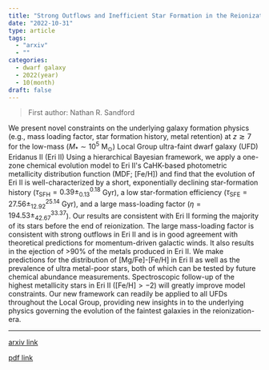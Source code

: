 ```yaml
---
title: "Strong Outflows and Inefficient Star Formation in the Reionization-era Ultra-faint Dwarf Galaxy Eridanus II"
date: "2022-10-31"
type: article
tags:
  - "arxiv"
  - ""
categories:
  - dwarf galaxy
  - 2022(year)
  - 10(month)
draft: false
---
```


> First author: Nathan R. Sandford

 We present novel constraints on the underlying galaxy formation physics
(e.g., mass loading factor, star formation history, metal retention) at $z
\gtrsim 7$ for the low-mass ($M_*\sim10^5$ M$_\odot$) Local Group ultra-faint
dwarf galaxy (UFD) Eridanus II (Eri II) Using a hierarchical Bayesian
framework, we apply a one-zone chemical evolution model to Eri II's CaHK-based
photometric metallicity distribution function (MDF; [Fe/H]) and find that the
evolution of Eri II is well-characterized by a short, exponentially declining
star-formation history ($\tau_\text{SFH} = 0.39\pm_{0.13}^{0.18}$ Gyr), a low
star-formation efficiency ($\tau_\text{SFE} = 27.56\pm_{12.92}^{25.14}$ Gyr),
and a large mass-loading factor ($\eta = 194.53\pm_{42.67}^{33.37}$). Our
results are consistent with Eri II forming the majority of its stars before the
end of reionization. The large mass-loading factor is consistent with strong
outflows in Eri II and is in good agreement with theoretical predictions for
momentum-driven galactic winds. It also results in the ejection of $>$90% of
the metals produced in Eri II. We make predictions for the distribution of
[Mg/Fe]-[Fe/H] in Eri II as well as the prevalence of ultra metal-poor stars,
both of which can be tested by future chemical abundance measurements.
Spectroscopic follow-up of the highest metallicity stars in Eri II
($\text{[Fe/H]}> -2$) will greatly improve model constraints. Our new framework
can readily be applied to all UFDs throughout the Local Group, providing new
insights in to the underlying physics governing the evolution of the faintest
galaxies in the reionization-era.

---
[arxiv link](http://arxiv.org/abs/2210.17045v1)

[pdf link](http://arxiv.org/pdf/2210.17045v1)